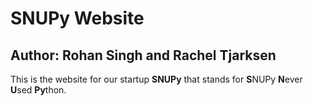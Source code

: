 # SNUPy Website
## Author: Rohan Singh and Rachel Tjarksen
This is the website for our startup **SNUPy** that stands for **S**NUPy **N**ever **U**sed **Py**thon.
